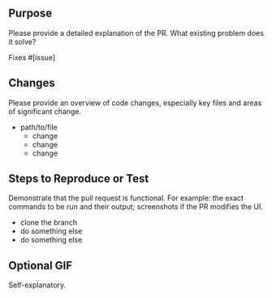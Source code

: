 ## Purpose

Please provide a detailed explanation of the PR. What existing problem does it solve?

Fixes #[issue]

## Changes

Please provide an overview of code changes, especially key files and areas of significant change.

- path/to/file
  - change
  - change
  - change

## Steps to Reproduce or Test

Demonstrate that the pull request is functional. For example: the exact commands to be run and their output; screenshots if the PR modifies the UI.

- clone the branch
- do something else
- do something else

## Optional GIF

Self-explanatory.
